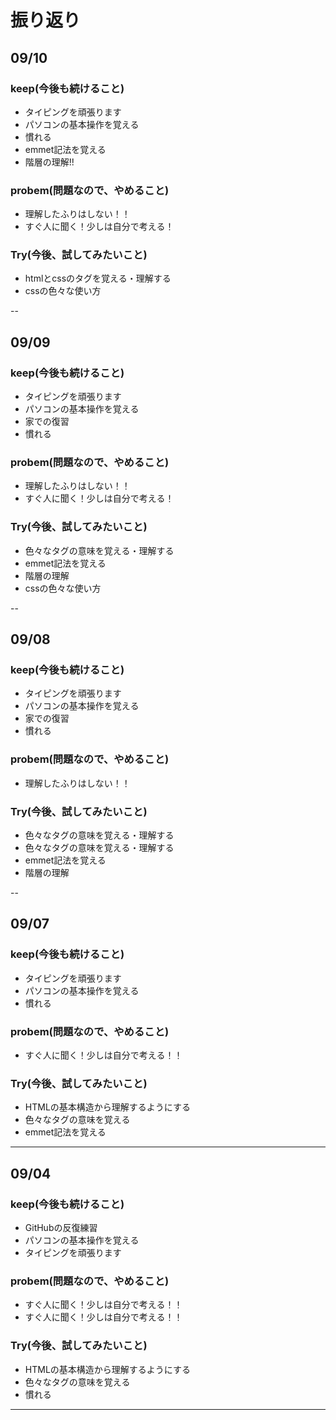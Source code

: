 # 振り返り

## 09/10

### keep(今後も続けること)

- タイピングを頑張ります
- パソコンの基本操作を覚える
- 慣れる
- emmet記法を覚える
- 階層の理解!!

### probem(問題なので、やめること)

- 理解したふりはしない！！
- すぐ人に聞く！少しは自分で考える！

### Try(今後、試してみたいこと)
- htmlとcssのタグを覚える・理解する
- cssの色々な使い方

--

## 09/09

### keep(今後も続けること)

- タイピングを頑張ります
- パソコンの基本操作を覚える
- 家での復習
- 慣れる

### probem(問題なので、やめること)

- 理解したふりはしない！！
- すぐ人に聞く！少しは自分で考える！

### Try(今後、試してみたいこと)

- 色々なタグの意味を覚える・理解する
- emmet記法を覚える
- 階層の理解
- cssの色々な使い方

--

## 09/08

### keep(今後も続けること)

- タイピングを頑張ります
- パソコンの基本操作を覚える
- 家での復習
- 慣れる

### probem(問題なので、やめること)

- 理解したふりはしない！！

### Try(今後、試してみたいこと)

- 色々なタグの意味を覚える・理解する
- 色々なタグの意味を覚える・理解する
- emmet記法を覚える
- 階層の理解

--

## 09/07

### keep(今後も続けること)

- タイピングを頑張ります
- パソコンの基本操作を覚える
- 慣れる

### probem(問題なので、やめること)

- すぐ人に聞く！少しは自分で考える！！

### Try(今後、試してみたいこと)

- HTMLの基本構造から理解するようにする
- 色々なタグの意味を覚える
- emmet記法を覚える

---

## 09/04 

### keep(今後も続けること)

- GitHubの反復練習
- パソコンの基本操作を覚える
- タイピングを頑張ります

### probem(問題なので、やめること)

- すぐ人に聞く！少しは自分で考える！！
- すぐ人に聞く！少しは自分で考える！！

### Try(今後、試してみたいこと)

- HTMLの基本構造から理解するようにする
- 色々なタグの意味を覚える
- 慣れる

---
